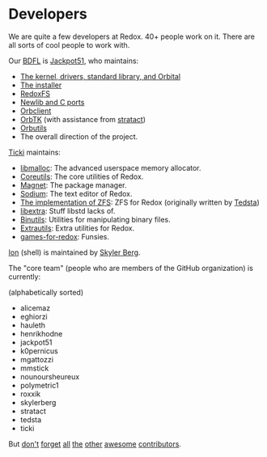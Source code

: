 Developers
==========

We are quite a few developers at Redox. 40+ people work on it. There are all sorts of cool people to work with.

Our [BDFL](https://en.wikipedia.org/wiki/Benevolent_dictator_for_life) is [Jackpot51](https://github.com/jackpot51), who maintains:
- [The kernel, drivers, standard library, and Orbital](https://github.com/redox-os/redox)
- [The installer](https://github.com/redox-os/installer)
- [RedoxFS](https://github.com/redox-os/redoxfs)
- [Newlib and C ports](https://github.com/redox-os/libc)
- [Orbclient](https://github.com/redox-os/orbclient)
- [OrbTK](https://github.com/redox-os/orbtk) (with assistance from [stratact](https://github.com/stratact))
- [Orbutils](https://github.com/redox-os/orbutils)
- The overall direction of the project.

[Ticki](https://github.com/ticki) maintains:

- [libmalloc](https://github.com/redox-os/libmalloc): The advanced userspace memory allocator.
- [Coreutils](https://github.com/redox-os/coreutils): The core utilities of Redox.
- [Magnet](https://github.com/redox-os/magnet): The package manager.
- [Sodium](https://github.com/redox-os/sodium): The text editor of Redox.
- [The implementation of ZFS](https://github.com/redox-os/zfs): ZFS for Redox (originally written by [Tedsta](https://github.com/tedsta))
- [libextra](https://github.com/redox-os/libextra): Stuff libstd lacks of.
- [Binutils](https://github.com/redox-os/binutils): Utilities for manipulating binary files.
- [Extrautils](https://github.com/redox-os/extrautils): Extra utilities for Redox.
- [games-for-redox](https://github.com/redox-os/games-for-redox): Funsies.

[Ion](https://github.com/redox-os/ion) (shell) is maintained by [Skyler Berg](https://github.com/skylerberg).

The "core team" (people who are members of the GitHub organization) is currently:

(alphabetically sorted)

- alicemaz
- eghiorzi
- hauleth
- henrikhodne
- jackpot51
- k0pernicus
- mgattozzi
- mmstick
- nounoursheureux
- polymetric1
- roxxik
- skylerberg
- stratact
- tedsta
- ticki

But [don't](https://github.com/redox-os/redox/graphs/contributors) [forget](https://github.com/redox-os/coreutils/graphs/contributors) [all](https://github.com/redox-os/sodium/graphs/contributors) [the](https://github.com/redox-os/ion/graphs/contributors) [other](https://github.com/redox-os/orbtk/graphs/contributors) [awesome](https://github.com/redox-os/orbclient/graphs/contributors) [contributors](https://github.com/redox-os/redox/graphs/contributors).
